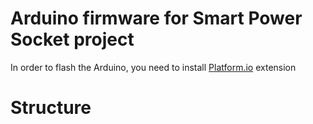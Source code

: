 # Arduino firmware for Smart Power Socket project
In order to flash the Arduino, you need to install [Platform.io](https://platformio.org/) extension

# Structure
